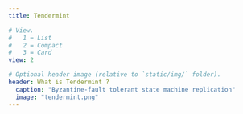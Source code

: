 ```yaml
---
title: Tendermint

# View.
#   1 = List
#   2 = Compact
#   3 = Card
view: 2

# Optional header image (relative to `static/img/` folder).
header: What is Tendermint ?
  caption: "Byzantine-fault tolerant state machine replication"
  image: "tendermint.png"
---
```

